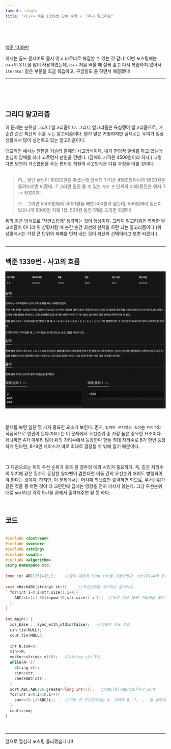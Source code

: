 ```yaml
---
layout: single
title: "<C++> 백준 1339번 단어 수학 + 그리디 알고리즘"
---
```

<br />
<br />

[백준 1339번](https://www.acmicpc.net/problem/1339)

이제는 골드 문제여도 쫄지 않고 바로바로 해결할 수 있는 것 같다! 이번 포스팅에는
c++의 STL을 많이 사용하였는데, c++ 처음 배울 때 살짝 훑고 다시 복습하지 않아서
`iterator` 같은 부분을 조금 복습하고, 구글링도 좀 하면서 해결했다!

---
<br />
<br />
<br />

## 그리디 알고리즘

이 문제는 분류상 그리디 알고리즘이다. 그리디 알고리즘은 욕심쟁이 알고리즘으로, 매순간
순간 최선의 수를 두는 알고리즘이다. 뭔가 말은 거창하지만 실제로는 우리가 일상 생활에서
많이 실천하고 있는 알고리즘이다.

대표적인 예시는 잔돈을 거슬러 줄때의 사고방식이다. 내가 편의점 알바를 하고 있는데 손님이
담배를 하나 고르면서 만원을 건넨다. (담배의 가격은 4500원이라 하자.) 그렇다면 당연히
거스름돈을 주는 편의점 직원의 사고방식은 다음 과정을 따를 것이다.
<br />
<br />
>어... 일단 손님이 10000원을 주셨는데 담배의 가격은 4500원이니까 5500원을 돌려드리면
>되겠네...? 그러면 일단 줄 수 있는 `가장 큰` 단위의 지폐/동전은 뭐지..? 
>-> 5000원!
>
>오... 그러면 5500원에서 5000원을 빼면 500원이 남는데, 500원짜리 동전이 있으니까
>5000원 지폐 1장, 500원 동전 1개를 드리면 되겠다!

위와 같은 방식으로 '자연스럽게' 생각하는 것이 정상이다. 그리디 알고리즘은 특별한 알고리즘이
아니라 위 상황처럼 매 순간 순간 최선의 선택을 하면 되는 알고리즘이다.(위 상황에서는 가장
큰 단위의 화폐를 먼저 내는 것이 최선의 선택이라고 보면 되겠다.)
<br />
<br />

---

## 백준 1339번 - 사고의 흐름

![5](/assets/images/5.png)

<br />

문제를 보면 일단 몇 가지 중요한 요소가 보인다. 먼저, `입력된 문자열의 길이`는 `자리수`와
직접적으로 연관이 된다.`자리수`는 이 문제에서 우선순위 중 가장 높은 중요한 요소이다. 왜냐하면
A가 아무리 많이 뒤의 자리수에서 등장한다 한들 최대 자리수로 B가 한번 등장하게 된다면, B=9인
케이스가 바로 최대로 결정될 수 밖에 없기 때문이다.

<br />

그 다음으로는 위의 우선 순위가 중복 된 경우의 예외 처리가 중요하다. 즉, 같은 자리수의 위치에
같은 횟수로 등장한 알파벳이 겹친다면 이들 간의 우선순위 처리도 병행되어야 한다는 것이다. 하지만,
이 문제에서는 어차피 최댓값만 출력하면 되므로, 우선순위가 같은 것들 중 어떤 것이 더 크던간에
답에는 영향을 전혀 끼치지 않는다. 그냥 우선순위대로 sort하고 각각 9~1을 곱해서 출력해주면 될
듯 하다.

<br />

## 코드

```cpp

#include <iostream>
#include <vector> 
#include <string> 
#include <cmath>
#include <algorithm>
using namespace std;

long int ABC[26]={0,};    //범위 때문에 long int를 사용하였다. int[0]=A의 우선순위, ... 이다.

void checkABC(string& str){     //우선순위를 체크하는 함수이다.
  for(int i=0;i<str.size();i++){
    ABC[str[i]-65]+=pow(10,str.size()-i-1);  //바로 그냥 10의 거듭제곱 꼴로 우선순위를 나누어 9~1만 곱하면 바로 값이 되도록 하였다.
  }
}

int main() {
  ios_base :: sync_with_stdio(false);   //입출력 속도 향상
  cin.tie(NULL);
  cout.tie(NULL);   
  
  int N,sum=0;
  cin>>N;
  vector<string> v(10);   //string str[10]
  while(N--){
    string str;
    cin>>str;
    checkABC(str);
  }
  sort(ABC,ABC+26,greater<long int>());   //ABC[0]~ABC[25]까지 sort
  for(int i=0;i<10;i++){
    sum+=(9-i)*ABC[i];    //가장 큰 우선순위에는 9, 차례로 8, 7, ... 을 곱하여 sum에 더한다.
  }
  cout<<sum;
}
```

<br />

---

앞으로 열심히 포스팅 올리겠습니다!!
